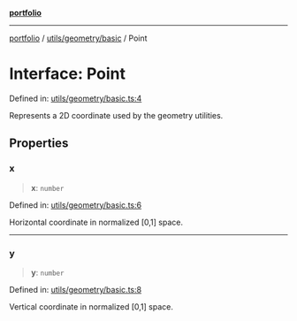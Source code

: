 [**portfolio**](../../../../README.md)

***

[portfolio](../../../../modules.md) / [utils/geometry/basic](../README.md) / Point

# Interface: Point

Defined in: [utils/geometry/basic.ts:4](https://github.com/tnorlund/Portfolio/blob/bfd3a0a9ab1306a0d6fd55e209789369ec71d449/portfolio/utils/geometry/basic.ts#L4)

Represents a 2D coordinate used by the geometry utilities.

## Properties

### x

> **x**: `number`

Defined in: [utils/geometry/basic.ts:6](https://github.com/tnorlund/Portfolio/blob/bfd3a0a9ab1306a0d6fd55e209789369ec71d449/portfolio/utils/geometry/basic.ts#L6)

Horizontal coordinate in normalized [0,1] space.

***

### y

> **y**: `number`

Defined in: [utils/geometry/basic.ts:8](https://github.com/tnorlund/Portfolio/blob/bfd3a0a9ab1306a0d6fd55e209789369ec71d449/portfolio/utils/geometry/basic.ts#L8)

Vertical coordinate in normalized [0,1] space.
